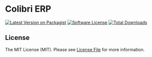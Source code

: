 # Colibri ERP

[![Latest Version on Packagist][ico-version]][link-packagist]
[![Software License][ico-license]](LICENSE.md)
[![Total Downloads][ico-downloads]][link-downloads]

## License

The MIT License (MIT). Please see [License File](LICENSE.md) for more information.

[ico-version]: https://img.shields.io/packagist/v/simexis/colibri.svg?style=flat-square
[ico-license]: https://img.shields.io/badge/license-MIT-brightgreen.svg?style=flat-square
[ico-travis]: https://img.shields.io/travis/simexis/colibri/master.svg?style=flat-square
[ico-downloads]: https://img.shields.io/packagist/dt/simexis/colibri.svg?style=flat-square

[link-packagist]: https://packagist.org/packages/simexis/colibri
[link-travis]: https://travis-ci.org/simexis/colibri
[link-downloads]: https://packagist.org/packages/simexis/colibri
[link-contributors]: ../../contributors
